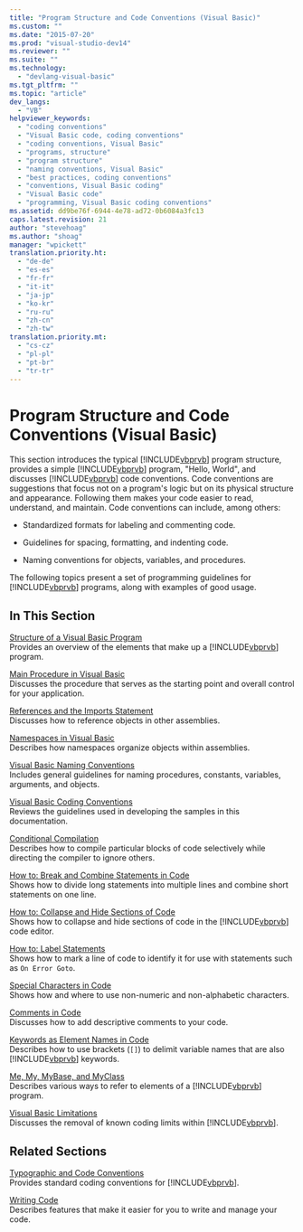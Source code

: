 ```yaml
---
title: "Program Structure and Code Conventions (Visual Basic)"
ms.custom: ""
ms.date: "2015-07-20"
ms.prod: "visual-studio-dev14"
ms.reviewer: ""
ms.suite: ""
ms.technology: 
  - "devlang-visual-basic"
ms.tgt_pltfrm: ""
ms.topic: "article"
dev_langs: 
  - "VB"
helpviewer_keywords: 
  - "coding conventions"
  - "Visual Basic code, coding conventions"
  - "coding conventions, Visual Basic"
  - "programs, structure"
  - "program structure"
  - "naming conventions, Visual Basic"
  - "best practices, coding conventions"
  - "conventions, Visual Basic coding"
  - "Visual Basic code"
  - "programming, Visual Basic coding conventions"
ms.assetid: dd9be76f-6944-4e78-ad72-0b6084a3fc13
caps.latest.revision: 21
author: "stevehoag"
ms.author: "shoag"
manager: "wpickett"
translation.priority.ht: 
  - "de-de"
  - "es-es"
  - "fr-fr"
  - "it-it"
  - "ja-jp"
  - "ko-kr"
  - "ru-ru"
  - "zh-cn"
  - "zh-tw"
translation.priority.mt: 
  - "cs-cz"
  - "pl-pl"
  - "pt-br"
  - "tr-tr"
---
```

# Program Structure and Code Conventions (Visual Basic)
This section introduces the typical [!INCLUDE[vbprvb](../../../csharp\programming-guide\concepts\linq/includes/vbprvb_md.md)] program structure, provides a simple [!INCLUDE[vbprvb](../../../csharp\programming-guide\concepts\linq/includes/vbprvb_md.md)] program, "Hello, World", and discusses [!INCLUDE[vbprvb](../../../csharp\programming-guide\concepts\linq/includes/vbprvb_md.md)] code conventions. Code conventions are suggestions that focus not on a program's logic but on its physical structure and appearance. Following them makes your code easier to read, understand, and maintain. Code conventions can include, among others:  
  
-   Standardized formats for labeling and commenting code.  
  
-   Guidelines for spacing, formatting, and indenting code.  
  
-   Naming conventions for objects, variables, and procedures.  
  
 The following topics present a set of programming guidelines for [!INCLUDE[vbprvb](../../../csharp\programming-guide\concepts\linq/includes/vbprvb_md.md)] programs, along with examples of good usage.  
  
## In This Section  
 [Structure of a Visual Basic Program](../../../visual-basic\programming-guide\program-structure/structure-of-a-visual-basic-program.md)  
 Provides an overview of the elements that make up a [!INCLUDE[vbprvb](../../../csharp\programming-guide\concepts\linq/includes/vbprvb_md.md)] program.  
  
 [Main Procedure in Visual Basic](../../../visual-basic\programming-guide\program-structure/main-procedure.md)  
 Discusses the procedure that serves as the starting point and overall control for your application.  
  
 [References and the Imports Statement](../../../visual-basic\programming-guide\program-structure/references-and-the-imports-statement.md)  
 Discusses how to reference objects in other assemblies.  
  
 [Namespaces in Visual Basic](../../../visual-basic\programming-guide\program-structure/namespaces.md)  
 Describes how namespaces organize objects within assemblies.  
  
 [Visual Basic Naming Conventions](../../../visual-basic\programming-guide\program-structure/visual-basic-naming-conventions.md)  
 Includes general guidelines for naming procedures, constants, variables, arguments, and objects.  
  
 [Visual Basic Coding Conventions](../../../visual-basic\programming-guide\program-structure/visual-basic-coding-conventions.md)  
 Reviews the guidelines used in developing the samples in this documentation.  
  
 [Conditional Compilation](../../../visual-basic\programming-guide\program-structure/conditional-compilation.md)  
 Describes how to compile particular blocks of code selectively while directing the compiler to ignore others.  
  
 [How to: Break and Combine Statements in Code](../../../visual-basic\programming-guide\program-structure/how-to-break-and-combine-statements-in-code.md)  
 Shows how to divide long statements into multiple lines and combine short statements on one line.  
  
 [How to: Collapse and Hide Sections of Code](../../../visual-basic\programming-guide\program-structure/how-to-collapse-and-hide-sections-of-code.md)  
 Shows how to collapse and hide sections of code in the [!INCLUDE[vbprvb](../../../csharp\programming-guide\concepts\linq/includes/vbprvb_md.md)] code editor.  
  
 [How to: Label Statements](../../../visual-basic\programming-guide\program-structure/how-to-label-statements.md)  
 Shows how to mark a line of code to identify it for use with statements such as `On Error Goto`.  
  
 [Special Characters in Code](../../../visual-basic\programming-guide\program-structure/special-characters-in-code.md)  
 Shows how and where to use non-numeric and non-alphabetic characters.  
  
 [Comments in Code](../../../visual-basic\programming-guide\program-structure/comments-in-code.md)  
 Discusses how to add descriptive comments to your code.  
  
 [Keywords as Element Names in Code](../../../visual-basic\programming-guide\program-structure/keywords-as-element-names-in-code.md)  
 Describes how to use brackets (`[]`) to delimit variable names that are also [!INCLUDE[vbprvb](../../../csharp\programming-guide\concepts\linq/includes/vbprvb_md.md)] keywords.  
  
 [Me, My, MyBase, and MyClass](../../../visual-basic\programming-guide\program-structure/me-my-mybase-and-myclass.md)  
 Describes various ways to refer to elements of a [!INCLUDE[vbprvb](../../../csharp\programming-guide\concepts\linq/includes/vbprvb_md.md)] program.  
  
 [Visual Basic Limitations](../../../visual-basic\programming-guide\program-structure/visual-basic-limitations.md)  
 Discusses the removal of known coding limits within [!INCLUDE[vbprvb](../../../csharp\programming-guide\concepts\linq/includes/vbprvb_md.md)].  
  
## Related Sections  
 [Typographic and Code Conventions](../../../visual-basic\language-reference/typographic-and-code-conventions.md)  
 Provides standard coding conventions for [!INCLUDE[vbprvb](../../../csharp\programming-guide\concepts\linq/includes/vbprvb_md.md)].  
  
 [Writing Code](../Topic/Writing%20Code%20in%20the%20Code%20and%20Text%20Editor.md)  
 Describes features that make it easier for you to write and manage your code.